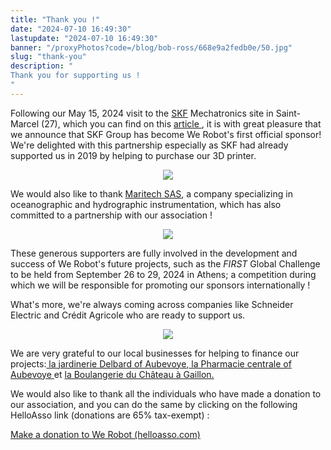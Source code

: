 ```yaml
---
title: "Thank you !"
date: "2024-07-10 16:49:30"
lastupdate: "2024-07-10 16:49:30"
banner: "/proxyPhotos?code=/blog/bob-ross/668e9a2fedb0e/50.jpg"
slug: "thank-you"
description: " 
Thank you for supporting us !
"
---
```

Following our May 15, 2024 visit to the <a href="https://www.skf.com/fr"> SKF</a> Mechatronics site in Saint-Marcel (27), which you can find on this <a href="https://werobot.fr/blog/we-robot-chez-skf"> article </a>, it is with great pleasure that we announce that SKF Group has become We Robot's first official sponsor! We're delighted with this partnership especially as SKF had already supported us in 2019 by helping to purchase our 3D printer.

<center>
<img src="/proxyPhotos?code=/blog/bob-ross/668e9d37e85d8/50.jpg">
</center>


We would also like to thank <a href="https://www.maritech.fr/">Maritech SAS</a>, a company specializing in oceanographic and hydrographic instrumentation, which has also committed to a partnership with our association !

<center>
<img src="/proxyPhotos?code=/blog/bob-ross/668e9dd66427c/50.jpg">
</center>

These generous supporters are fully involved in the development and success of We Robot's future projects, such as the <i>FIRST</i> Global Challenge to be held from September 26 to 29, 2024 in Athens; a competition during which we will be responsible for promoting our sponsors internationally !


What's more, we're always coming across companies like Schneider Electric and Crédit Agricole who are ready to support us.

<center>
<img src="/proxyPhotos?code=/blog/bob-ross/668e9dc68a3b0/50.jpg">
</center>


We are very grateful to our local businesses for helping to finance our projects:<a href="https://www.delbard.fr/magasins/jardinerie-delbard-aubevoye/"> la jardinerie Delbard of Aubevoye</a>,<a href="https://pharmaciecentrale-aubevoye.mesoigner.fr/"> la Pharmacie centrale of Aubevoye </a> et <a href="https://www.facebook.com/people/Vanille-ou-chocolat-Boulangerie-du-ch%C3%A2teau-Gaillon/100077801287091/">  la Boulangerie du Château à Gaillon.</a>

We would also like to thank all the individuals who have made a donation to our association, and you can do the same by clicking on the following HelloAsso link (donations are 65% tax-exempt) : 
<a href="https://www.helloasso.com/associations/we-robot/formulaires/1"
   title="soutenir We Robot">  

Make a donation to We Robot (helloasso.com)
</a>
    